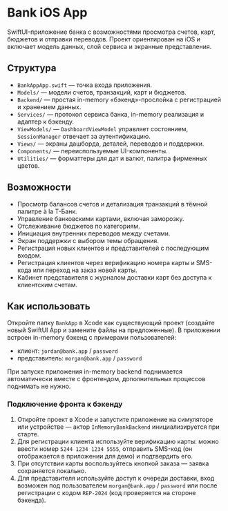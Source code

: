 # Bank iOS App

SwiftUI-приложение банка с возможностями просмотра счетов, карт, бюджетов и отправки переводов. Проект ориентирован на iOS и включает модель данных, слой сервиса и экранные представления.

## Структура
- `BankAppApp.swift` — точка входа приложения.
- `Models/` — модели счетов, транзакций, карт и бюджетов.
- `Backend/` — простая in-memory «бэкенд»-прослойка с регистрацией и хранением данных.
- `Services/` — протокол сервиса банка, in-memory реализация и адаптер к бэкенду.
- `ViewModels/` — `DashboardViewModel` управляет состоянием, `SessionManager` отвечает за аутентификацию.
- `Views/` — экраны дашборда, деталей, переводов и поддержки.
- `Components/` — переиспользуемые UI-компоненты.
- `Utilities/` — форматтеры для дат и валют, палитра фирменных цветов.

## Возможности
- Просмотр балансов счетов и детализация транзакций в тёмной палитре à la Т-Банк.
- Управление банковскими картами, включая заморозку.
- Отслеживание бюджетов по категориям.
- Инициация внутренних переводов между счетами.
- Экран поддержки с выбором темы обращения.
- Регистрация новых клиентов и представителей с последующим входом.
- Регистрация клиентов через верификацию номера карты и SMS-кода или переход на заказ новой карты.
- Кабинет представителя с журналом доставки карт без доступа к клиентским счетам.

## Как использовать
Откройте папку `BankApp` в Xcode как существующий проект (создайте новый SwiftUI App и замените файлы на предложенные). В приложении встроен in-memory бэкенд с примерами пользователей:

- клиент: `jordan@bank.app` / `password`
- представитель: `morgan@bank.app` / `password`

При запуске приложения in-memory backend поднимается автоматически вместе с фронтендом, дополнительных процессов поднимать не нужно.

### Подключение фронта к бэкенду
1. Откройте проект в Xcode и запустите приложение на симуляторе или устройстве — актор `InMemoryBankBackend` инициализируется при старте.
2. Для регистрации клиента используйте верификацию карты: можно ввести номер `5244 1234 1234 5555`, отправить SMS-код (он отображается в приложении для демо) и подтвердить его.
3. При отсутствии карты воспользуйтесь кнопкой заказа — заявка сохраняется локально.
4. Для представителя используйте доступ к очереди доставки, вход возможен под пользователем `morgan@bank.app` / `password` или после регистрации с кодом `REP-2024` (код проверяется на стороне бэкенда).

